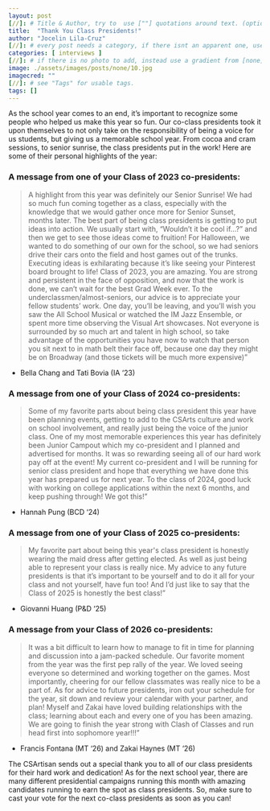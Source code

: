 ```yaml
---
layout: post
[//]: # Title & Author, try to  use [""] quotations around text. (optional, just formality).
title:  "Thank You Class Presidents!"
author: "Jocelin Lila-Cruz"
[//]: # every post needs a category, if there isnt an apparent one, use [misc].
categories: [ interviews ]
[//]: # if there is no photo to add, instead use a gradient from [none] folder by picking a number from 1-10. (all gradients are .jpg)
image: ./assets/images/posts/none/10.jpg
imagecred: ""
[//]: # see "Tags" for usable tags.
tags: []
---
```

As the school year comes to an end, it’s important to recognize some people who helped us make this year so fun. Our co-class presidents took it upon themselves to not only take on the responsibility of being a voice for us students, but giving us a memorable school year. From cocoa and cram sessions, to senior sunrise, the class presidents put in the work! Here are some of their personal highlights of the year: 

### A message from one of your Class of 2023 co-presidents: 

> A highlight from this year was definitely our Senior Sunrise! We had so much fun coming together as a class, especially with the knowledge that we would gather once more for Senior Sunset, months later. The best part of being class presidents is getting to put ideas into action. We usually start with, “Wouldn’t it be cool if…?” and then we get to see those ideas come to fruition! For Halloween, we wanted to do something of our own for the school, so we had seniors drive their cars onto the field and host games out of the trunks. Executing ideas is exhilarating because it’s like seeing your Pinterest board brought to life! Class of 2023, you are amazing. You are strong and persistent in the face of opposition, and now that the work is done, we can’t wait for the best Grad Week ever. To the underclassmen/almost-seniors, our advice is to appreciate your fellow students’ work. One day, you’ll be leaving, and you’ll wish you saw the All School Musical  or watched the IM Jazz Ensemble, or spent more time observing the Visual Art showcases. Not everyone is surrounded by so much art and talent in high school, so take advantage of the opportunities you have now to watch that person you sit next to in math belt their face off, because one day they might be on Broadway (and those tickets will be much more expensive)” 

- Bella Chang and Tati Bovia (IA ‘23) 

### A message from one of your Class of 2024 co-presidents: 

> Some of my favorite parts about being class president this year have been planning events, getting to add to the CSArts culture and work on school involvement, and really just being the voice of the junior class. One of my most memorable experiences this year has definitely been Junior Campout which my co-president and I planned and advertised for months. It was so rewarding seeing all of our hard work pay off at the event! My current co-president and I will be running for senior class president and hope that everything we have done this year has prepared us for next year. To the class of 2024, good luck with working on college applications within the next 6 months, and keep pushing through! We got this!” 

- Hannah Pung (BCD ‘24) 

### A message from one of your Class of 2025 co-presidents: 

> My favorite part about being this year's class president is honestly wearing the maid dress after getting elected. As well as just being able to represent your class is really nice. My advice to any future presidents is that it’s important to be yourself and to do it all for your class and not yourself, have fun too! And I’d just like to say that the Class of 2025 is honestly the best class!” 

- Giovanni Huang (P&D ‘25)

### A message from your Class of 2026 co-presidents: 

> It was a bit difficult to learn how to manage to fit in time for planning and discussion into a jam-packed schedule. Our favorite moment from the year was the first pep rally of the year. We loved seeing everyone so determined and working together on the games. Most importantly, cheering for our fellow classmates was really nice to be a part of. As for advice to future presidents, iron out your schedule for the year, sit down and review your calendar with your partner, and plan! Myself and Zakai have loved building relationships with the class; learning about each and every one of you has been amazing. We are going to finish the year strong with Clash of Classes and run head first into sophomore year!!!” 

- Francis Fontana (MT ‘26) and Zakai Haynes (MT ‘26)

The CSArtisan sends out a special thank you to all of our class presidents for their hard work and dedication! As for the next school year, there are many different presidential campaigns running this month with amazing candidates running to earn the spot as class presidents. So, make sure to cast your vote for the next co-class presidents as soon as you can!